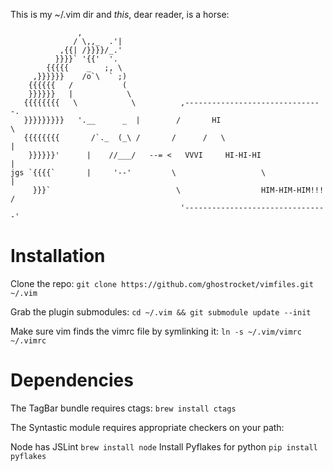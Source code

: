 This is my ~/.vim dir and _this_, dear reader, is a horse:

                   ,
                  / \,,_  .'|
               ,{{| /}}}}/_.'
              }}}}` '{{'  '.
            {{{{{    _   ;, \
         ,}}}}}}    /o`\  ` ;)
        {{{{{{   /           (
        }}}}}}   |            \
       {{{{{{{{   \            \          ,-------------------------------.
       }}}}}}}}}   '.__      _  |        /       HI                        \
       {{{{{{{{       /`._  (_\ /       /      /   \                        |
        }}}}}}'      |    //___/   --= <   VVVI     HI-HI-HI                |
    jgs `{{{{`       |     '--'         \                   \               |
         }}}`                            \                  HIM-HIM-HIM!!!  /
                                          '--------------------------------'

# Installation

Clone the repo:
`git clone https://github.com/ghostrocket/vimfiles.git ~/.vim`

Grab the plugin submodules:
`cd ~/.vim && git submodule update --init`

Make sure vim finds the vimrc file by symlinking it:
`ln -s ~/.vim/vimrc ~/.vimrc`

# Dependencies

The TagBar bundle requires ctags:
`brew install ctags`

The Syntastic module requires appropriate checkers on your path:

Node has JSLint `brew install node`
Install Pyflakes for python `pip install pyflakes`


